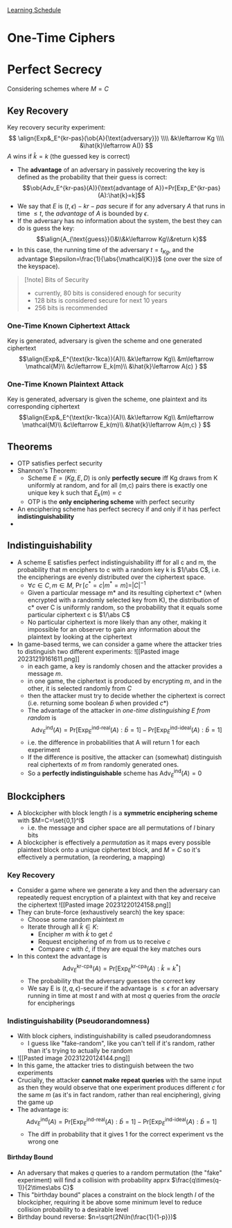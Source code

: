 [Learning Schedule](https://cryptpad.fr/sheet/#/2/sheet/edit/W-5sl+6pXAMpN0Okz4W8Lej+/)

# One-Time Ciphers

# Perfect Secrecy


Considering schemes where $M=C$


## Key Recovery
Key recovery security experiment:
$$
\align{Exp&_E^{kr-pas}(\ob{A}{\text{adversary}}) \\\\
&k\leftarrow Kg \\\\
&\hat{k}\leftarrow A()}
$$
$A$ wins if $\hat{k}=k$ (the guessed key is correct)


- The **advantage** of an adversary in passively recovering the key is defined as the probability that their guess is correct:$$\ob{Adv_E^{kr-pas}(A)}{\text{advantage of A}}=Pr[Exp_E^{kr-pas}(A):\hat{k}=k]$$
- We say that $E$ is $(t,\epsilon)-kr-pas$ secure if for any adversary $A$ that runs in time $\le t$, the *advantage* of $A$ is bounded by $\epsilon$.
- If the adversary has no information about the system, the best they can do is guess the key: $$\align{A_{\text{guess}}()&\\&k\leftarrow Kg\\&return k}$$
- In this case, the running time of the adversary $t=t_{Kg}$, and the advantage $\epsilon=\frac{1}{\abs{\mathcal{K}}}$ (one over the size of the keyspace).

>[!note] Bits of Security
>- currently, 80 bits is considered enough for security
>- 128 bits is considered secure for next 10 years
>- 256 bits is recommended

### One-Time Known Ciphertext Attack
Key is generated, adversary is given the scheme and one generated ciphertext
$$\align{Exp&_E^{\text{kr-1kca}}(A)\\
&k\leftarrow Kg\\
&m\leftarrow \mathcal{M}\\
&c\leftarrow E_k(m)\\
&\hat{k}\leftarrow A(c)
}
$$
### One-Time Known Plaintext Attack
Key is generated, adversary is given the scheme, one plaintext and its corresponding ciphertext
$$\align{Exp&_E^{\text{kr-1kca}}(A)\\
&k\leftarrow Kg\\
&m\leftarrow \mathcal{M}\\
&c\leftarrow E_k(m)\\
&\hat{k}\leftarrow A(m,c)
}
$$



## Theorems
- OTP satisfies perfect security
- Shannon's Theorem:
	- Scheme $E=(Kg, E, D)$ is only **perfectly secure** iff Kg draws from K uniformly at random, and for all (m,c) pairs there is exactly one unique key k such that $E_k(m)=c$
	- OTP is the **only enciphering scheme** with perfect security
- An enciphering scheme has perfect secrecy if and only if it has perfect **indistinguishability**
- 

## Indistinguishability
- A scheme E satisfies perfect indistinguishability iff for all c and m, the probability that m enciphers to c with a random key k is $1/\abs C$, i.e. the encipherings are evenly distributed over the ciphertext space.
	- $\forall c \in C, m \in M,\ \Pr[c^* = c | m^* = m] = |C|^{-1}$
	- Given a particular message m* and its resulting ciphertext c* (when encrypted with a randomly selected key from K), the distribution of c* over C is uniformly random, so the probability that it equals some particular ciphertext c is $1/\abs C$
	- No particular ciphertext is more likely than any other, making it impossible for an observer to gain any information about the plaintext by looking at the ciphertext
- In game-based terms, we can consider a game where the attacker tries to distinguish two different experiments:
  ![[Pasted image 20231219161611.png]]
	- in each game, a key is randomly chosen and the attacker provides a message $m$.
	- in one game, the ciphertext is produced by encrypting $m$, and in the other, it is selected randomly from $C$
	- then the attacker must try to decide whether the ciphertext is correct (i.e. returning some boolean $\hat b$ when provided $c*$)
	- The advantage of the attacker in *one-time distinguishing E from random* is $$\text{Adv}_{E}^{\text{ind}}(A) = \text{Pr}[\text{Exp}_{E}^{\text{ind-real}}(A) : \hat{b} = 1] - \text{Pr}[\text{Exp}_{E}^{\text{ind-ideal}}(A) : \hat{b} = 1]
$$
	- i.e. the difference in probabilities that A will return 1 for each experiment
	- If the difference is positive, the attacker can (somewhat) distinguish real ciphertexts of $m$ from randomly generated ones.
	- So a **perfectly indistinguishable** scheme has $\text{Adv}_{E}^{\text{ind}}(A) = 0$

## Blockciphers
- A blockcipher with block length $l$ is a **symmetric enciphering scheme** with $M=C=\set{0,1}^l$
	- i.e. the message and cipher space are all permutations of $l$ binary bits
- A blockcipher is effectively a *permutation* as it maps every possible plaintext block onto a unique ciphertext block, and $M=C$ so it's effectively a permutation, (a reordering, a mapping)

### Key Recovery
- Consider a game where we generate a key and then the adversary can repeatedly request encryption of a plaintext with that key and receive the ciphertext ![[Pasted image 20231220124158.png]]
- They can brute-force (exhaustively search) the key space:
	- Choose some random plaintext $m$
	- Iterate through all $\hat k\in K$:
		- Encipher $m$ with $\hat k$ to get $\hat c$
		- Request enciphering of $m$ from us to receive $c$
		- Compare $c$ with $\hat c$, if they are equal the key matches ours
- In this context the advantage is $$\text{Adv}_{E}^{\text{kr-cpa}}(A) = \text{Pr}[\text{Exp}_{E}^{\text{kr-cpa}}(A) : \hat{k} = k^*]$$
	- The probability that the adversary guesses the correct key
	- We say E is $(t,q,\epsilon)$-secure if the advantage is $\le\epsilon$ for an adversary running in time at most $t$ and with at most $q$ queries from the *oracle* for encipherings

### Indistinguishability (Pseudorandomness)
- With block ciphers, indistinguishability is called pseudorandomness
	- I guess like "fake-random", like you can't tell if it's random, rather than it's trying to actually be random
- ![[Pasted image 20231220124144.png]]
- In this game, the attacker tries to distinguish between the two experiments
- Crucially, the attacker **cannot make repeat queries** with the same input as then they would observe that one experiment produces different $c$ for the same $m$ (as it's in fact random, rather than real enciphering), giving the game up
- The advantage is: $$\text{Adv}_{E}^{\text{ind}}(A) = \text{Pr}[\text{Exp}_{E}^{\text{ind-real}}(A) : \hat{b} = 1] - \text{Pr}[\text{Exp}_{E}^{\text{ind-ideal}}(A) : \hat{b} = 1]$$
	- The diff in probability that it gives 1 for the correct experiment vs the wrong one
#### Birthday Bound
- An adversary that makes $q$ queries to a random permutation (the "fake" experiment) will find a collision with probability apprx $\frac{q\times(q-1)}{2\times\abs C}$ 
- This "birthday bound" places a constraint on the block length $l$ of the blockcipher, requiring it be above some minimum level to reduce collision probability to a desirable level
- Birthday bound reverse: $n=\sqrt{2N\ln(\frac{1}{1-p}})$
